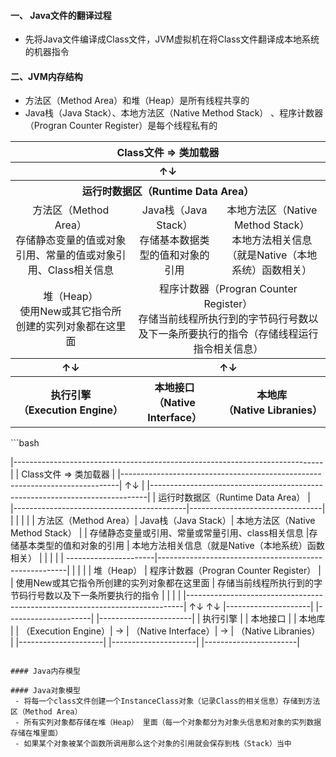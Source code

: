 #### 一、 Java文件的翻译过程
 - 先将Java文件编译成Class文件，JVM虚拟机在将Class文件翻译成本地系统的机器指令
 
#### 二、JVM内存结构
 - 方法区（Method Area）和堆（Heap）是所有线程共享的
 - Java栈（Java Stack）、本地方法区（Native Method Stack） 、程序计数器（Progran Counter Register）是每个线程私有的
<table>
    <tr>
        <th colspan="3" align="center">Class文件  => 类加载器</th>
    </tr>
    <tr>
        <th colspan="3" align="center">↑↓</th>
    </tr>
    <tr>
        <th colspan="3" align="center">运行时数据区（Runtime Data Area）</th>
    </tr>
    <tr>
        <td align="center"><span>方法区（Method Area）</span></br><span>存储静态变量的值或对象引用、常量的值或对象引用、Class相关信息</span></td>
        <td align="center"><span>Java栈（Java Stack）</span></br><span>存储基本数据类型的值和对象的引用</span></td>
        <td align="center"><span>本地方法区（Native Method Stack）</span></br><span>本地方法相关信息（就是Native（本地系统）函数相关）</span></td>
    </tr>
    <tr>
        <td align="center"><span>堆（Heap） </span></br><span>使用New或其它指令所创建的实列对象都在这里面</span></td>
        <td align="center" colspan="2"><span>程序计数器（Progran Counter Register）</span></br><span>存储当前线程所执行到的字节码行号数以及下一条所要执行的指令（存储线程运行指令相关信息）</span></td>
    </tr>
    <tr>
        <th align="center">↑↓</th>
        <th colspan="2" align="center">↑↓</th>
    </tr>
    <tr>
        <th><span>执行引擎<span></br><span>（Execution Engine）</span></th>
        <th><span>本地接口<span></br><span>（Native Interface）</span></th>
        <th><span>本地库<span></br><span>（Native Libranies）</span></th>
    </tr>
</table> 
```bash

|-----------------------------------------------------------------------------|
|                         Class文件  => 类加载器                               |
|-----------------------------------------------------------------------------|
                                 ↑↓                                           |
|-----------------------------------------------------------------------------|
|                     运行时数据区（Runtime Data Area）                         |             
|-------------------------------------------|---------------------------------|
|                     |                     |                                 |
| 方法区（Method Area）| Java栈（Java Stack）| 本地方法区（Native Method Stack） |
|  存储静态变量或引用、常量或常量引用、class相关信息                   |存储基本类型的值和对象的引用                     |   本地方法相关信息（就是Native（本地系统）函数相关）           |
|                     |                     |                                 |
----------------------|-------------------------------------------------------|
|                     |                                                       |
| 堆（Heap）                         |           程序计数器（Progran Counter Register）       |    
| 使用New或其它指令所创建的实列对象都在这里面                    |   存储当前线程所执行到的字节码行号数以及下一条所要执行的指令                         |
|                     |                                                       |
|-----------------------------------------------------------------------------|
         ↑↓                          ↑↓
|---------------------|    |---------------------|    |-----------------------|
|      执行引擎        |    |       本地接口      |    |       本地库           |
| （Execution Engine）| -> | （Native Interface）| -> |  （Native Libranies）  |
|---------------------|    |---------------------|    |-----------------------|
```                   
 
#### Java内存模型

#### Java对象模型
 - 将每一个class文件创建一个InstanceClass对象（记录Class的相关信息）存储到方法区（Method Area）
 - 所有实列对象都存储在堆（Heap） 里面（每一个对象都分为对象头信息和对象的实列数据存储在堆里面）
 - 如果某个对象被某个函数所调用那么这个对象的引用就会保存到栈（Stack）当中
